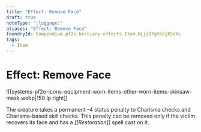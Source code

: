 ```yaml
---
title: "Effect: Remove Face"
draft: true
noteType: ":luggage:"
aliases: "Effect: Remove Face"
foundryId: Compendium.pf2e.bestiary-effects.Item.NLjzI7gt6djXSoXc
tags:
  - Item
---
```


# Effect: Remove Face
![[systems-pf2e-icons-equipment-worn-items-other-worn-items-skinsaw-mask.webp|150 lp right]]

The creature takes a permanent -4 status penalty to Charisma checks and Charisma-based skill checks. This penalty can be removed only if the victim recovers its face and has a _[[Restoration]]_ spell cast on it.
